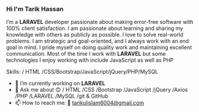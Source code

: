 ### Hi I'm Tarik Hassan

<p>I’m a <b>LARAVEL</b> developer passionate about making error-free software with 100% client satisfaction. I am passionate about learning and sharing my knowledge with others as publicly as possible. I love to solve real-world problems. I am strategic and goal-oriented, and I always work with an end goal in mind. I pride myself on doing quality work and maintaining excellent communication. Most of the time I work with <b>LARAVEL</b> but some technologies I enjoy working with include JavaScript as well as PHP</p>

Skills: / HTML /CSS/Bootstrap/JavaScript/jQuery/PHP/MySQL

- 🔭 I’m currently working on <b>LARAVEL</b>
- 💬 Ask me about 😊 / HTML /CSS /Bootstrap /JavaScript /jQuery /Axios /PHP /LARAVEL /MySQL /git & GitHub 
- 📫 How to reach me: 🤙 tarikulislam6004@gmail.com 
